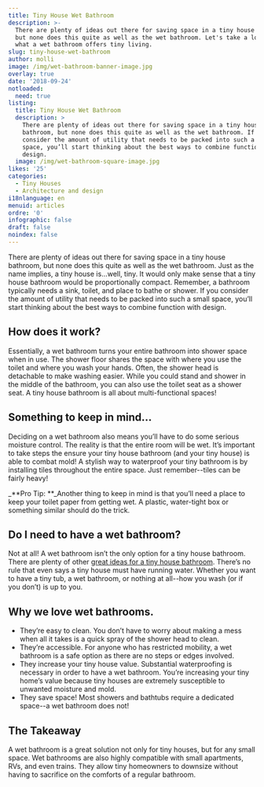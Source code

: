 ```yaml
---
title: Tiny House Wet Bathroom
description: >-
  There are plenty of ideas out there for saving space in a tiny house bathroom,
  but none does this quite as well as the wet bathroom. Let's take a look at
  what a wet bathroom offers tiny living.
slug: tiny-house-wet-bathroom
author: molli
image: /img/wet-bathroom-banner-image.jpg
overlay: true
date: '2018-09-24'
notloaded:
  need: true
listing:
  title: Tiny House Wet Bathroom
  description: >
    There are plenty of ideas out there for saving space in a tiny house
    bathroom, but none does this quite as well as the wet bathroom. If you
    consider the amount of utility that needs to be packed into such a small
    space, you’ll start thinking about the best ways to combine function with
    design. 
  image: /img/wet-bathroom-square-image.jpg
likes: '25'
categories:
  - Tiny Houses
  - Architecture and design
i18nlanguage: en
menuid: articles
ordre: '0'
infographic: false
draft: false
noindex: false
---
```

There are plenty of ideas out there for saving space in a tiny house bathroom, but none does this quite as well as the wet bathroom. Just as the name implies, a tiny house is...well, tiny. It would only make sense that a tiny house bathroom would be proportionally compact. Remember, a bathroom typically needs a sink, toilet, and place to bathe or shower. If you consider the amount of utility that needs to be packed into such a small space, you’ll start thinking about the best ways to combine function with design. 

## How does it work?

Essentially, a wet bathroom turns your entire bathroom into shower space when in use. The shower floor shares the space with where you use the toilet and where you wash your hands. Often, the shower head is detachable to make washing easier. While you could stand and shower in the middle of the bathroom, you can also use the toilet seat as a shower seat. A tiny house bathroom is all about multi-functional spaces!

## Something to keep in mind…

Deciding on a wet bathroom also means you’ll have to do some serious moisture control. The reality is that the entire room will be wet. It’s important to take steps the ensure your tiny house bathroom (and your tiny house) is able to combat mold! A stylish way to waterproof your tiny bathroom is by installing tiles throughout the entire space. Just remember--tiles can be fairly heavy! 

_**Pro Tip: **_Another thing to keep in mind is that you’ll need a place to keep your toilet paper from getting wet. A plastic, water-tight box or something similar should do the trick.

## Do I need to have a wet bathroom?

Not at all! A wet bathroom isn’t the only option for a tiny house bathroom. There are plenty of other [great ideas for a tiny house bathroom](https://www.tinysociety.co/articles/10-creative-ideas-for-your-tiny-house-bathroom/). There’s no rule that even says a tiny house must have running water. Whether you want to have a tiny tub, a wet bathroom, or nothing at all--how you wash (or if you don’t) is up to you.

## Why we love wet bathrooms.

* They’re easy to clean. You don’t have to worry about making a mess when all it takes is a quick spray of the shower head to clean. 
* They’re accessible. For anyone who has restricted mobility, a wet bathroom is a safe option as there are no steps or edges involved. 
* They increase your tiny house value. Substantial waterproofing is necessary in order to have a wet bathroom. You’re increasing your tiny home’s value because tiny houses are extremely susceptible to unwanted moisture and mold. 
* They save space! Most showers and bathtubs require a dedicated space--a wet bathroom does not! 

## The Takeaway

A wet bathroom is a great solution not only for tiny houses, but for any small space. Wet bathrooms are also highly compatible with small apartments, RVs, and even trains. They allow tiny homeowners to downsize without having to sacrifice on the comforts of a regular bathroom.
